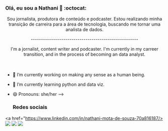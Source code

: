 ### Olá, eu sou a Nathani 👋 :octocat:

<p align="center">
  Sou jornalista, produtora de conteúdo e podcaster. Estou realizando minha transição de carreira para a área de tecnologia, buscando me tornar uma analista de dados. 

  <p align="center">
----------------------------------------------------- 

<p align="center">
  I'm a jornalist, content writer and podcaster. I'm currently in my carreer transition, and in the process of becoming an data analyst. 

<br>
<br>
<br>

- 🔭 I’m currently working on making any sense as a human being.
- 🌱 I’m currently learning python and data viz.
- 😄 Pronouns: she/her
-->

  
  ### Redes sociais

<a href="https://www.linkedin.com/in/nathani-mota-de-souza-70a816187/><img src="https://img.shields.io/badge/-Linkedin-008B8B?style=flat&logo=appveyor=&logoColor=white"/></a>
<a href="mailto:nathani.mota@gmail.com"><img src="https://img.shields.io/badge/-Email-008B8B?style=flat&logo=appveyor=&logoColor=white"/></a>
<a href="https://instagram.com/llanalyn/"><img src="https://img.shields.io/badge/Twitter-1DA1F2?style=for-the-badge&logo=twitter&logoColor=white"/></a>
</p>

